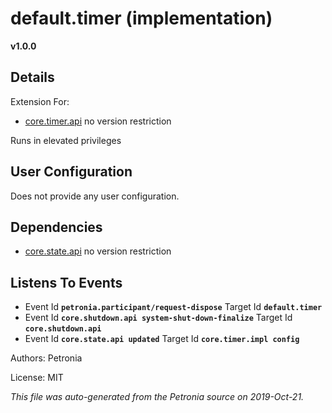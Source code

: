 # default.timer (implementation)
**v1.0.0**



## Details

Extension For:
* [core.timer.api](core.timer.api.md)
  no version restriction


Runs in elevated privileges

## User Configuration

Does not provide any user configuration.



## Dependencies

* [core.state.api](core.state.api.md)
  no version restriction






## Listens To Events

* Event Id **`petronia.participant/request-dispose`**
  Target Id **`default.timer`**
* Event Id **`core.shutdown.api system-shut-down-finalize`**
  Target Id **`core.shutdown.api`**
* Event Id **`core.state.api updated`**
  Target Id **`core.timer.impl config`**



Authors: Petronia

License: MIT

*This file was auto-generated from the Petronia source on 2019-Oct-21.*
